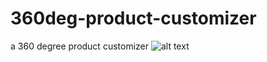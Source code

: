 # 360deg-product-customizer
a 360 degree product customizer
![alt text](https://prnt.sc/9i4HHb2xQEBX)
